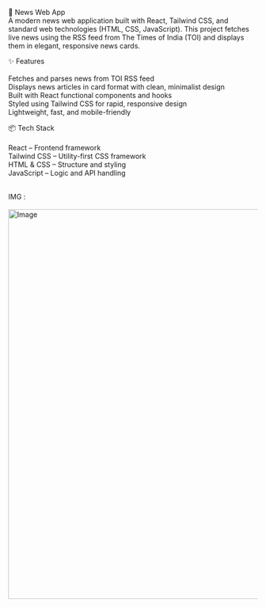 📰 News Web App<br>
A modern news web application built with React, Tailwind CSS, and standard web technologies (HTML, CSS, JavaScript).
This project fetches live news using the RSS feed from The Times of India (TOI) and displays them in elegant, responsive news cards.

✨ Features<br>
<br>
Fetches and parses news from TOI RSS feed<br>
Displays news articles in card format with clean, minimalist design<br>
Built with React functional components and hooks<br>
Styled using Tailwind CSS for rapid, responsive design<br>
Lightweight, fast, and mobile-friendly<br>

📦 Tech Stack<br>
<br>
React – Frontend framework<br>
Tailwind CSS – Utility-first CSS framework<br>
HTML & CSS – Structure and styling<br>
JavaScript – Logic and API handling<br>

<br>
IMG :
<br>
<br>
<img width="1137" height="788" alt="Image" src="https://github.com/user-attachments/assets/7325479f-3afe-4cb9-a74c-115ebca55ff1" />
